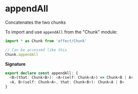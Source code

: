 # appendAll

Concatenates the two chunks

To import and use `appendAll` from the "Chunk" module:

```ts
import * as Chunk from 'effect/Chunk'

// Can be accessed like this
Chunk.appendAll
```

**Signature**

```ts
export declare const appendAll: {
  <B>(that: Chunk<B>): <A>(self: Chunk<A>) => Chunk<B | A>
  <A, B>(self: Chunk<A>, that: Chunk<B>): Chunk<A | B>
}
```
